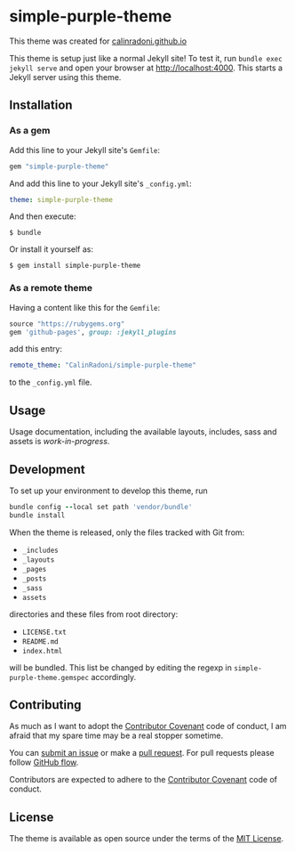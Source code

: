 # simple-purple-theme

This theme was created for [calinradoni.github.io](https://calinradoni.github.io/)

This theme is setup just like a normal Jekyll site! To test it, run `bundle exec jekyll serve` and open your browser at [http://localhost:4000](http://localhost:4000). This starts a Jekyll server using this theme.

## Installation

### As a gem

Add this line to your Jekyll site's `Gemfile`:

```ruby
gem "simple-purple-theme"
```

And add this line to your Jekyll site's `_config.yml`:

```yaml
theme: simple-purple-theme
```

And then execute:

    $ bundle

Or install it yourself as:

    $ gem install simple-purple-theme

### As a remote theme

Having a content like this for the `Gemfile`:

```ruby
source "https://rubygems.org"
gem 'github-pages', group: :jekyll_plugins
```

add this entry:

```yaml
remote_theme: "CalinRadoni/simple-purple-theme"
```

to the `_config.yml` file.

## Usage

Usage documentation, including the available layouts, includes, sass and assets is *work-in-progress*.

## Development

To set up your environment to develop this theme, run

```ruby
bundle config --local set path 'vendor/bundle'
bundle install
```

When the theme is released, only the files tracked with Git from:

* `_includes`
* `_layouts`
* `_pages`
* `_posts`
* `_sass`
* `assets`

directories and these files from root directory:

* `LICENSE.txt`
* `README.md`
* `index.html`

will be bundled. This list be changed by editing the regexp in `simple-purple-theme.gemspec` accordingly.

## Contributing

As much as I want to adopt the [Contributor Covenant](http://contributor-covenant.org) code of conduct, I am afraid that my spare time may be a real stopper sometime.

You can [submit an issue](https://github.com/CalinRadoni/simple-purple-theme/issues/new) or make a [pull request](https://help.github.com/en/github/collaborating-with-issues-and-pull-requests/about-pull-requests).
For pull requests please follow [GitHub flow](https://guides.github.com/introduction/flow/).

Contributors are expected to adhere to the [Contributor Covenant](http://contributor-covenant.org) code of conduct.

## License

The theme is available as open source under the terms of the [MIT License](https://opensource.org/licenses/MIT).
